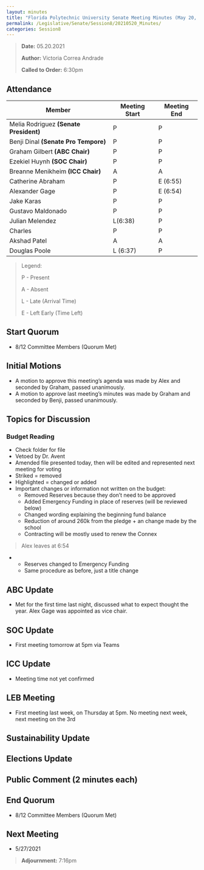 ```yaml
---
layout: minutes
title: "Florida Polytechnic University Senate Meeting Minutes (May 20, 2021)"
permalink: /Legislative/Senate/Session8/20210520_Minutes/
categories: Session8
---
```


> **Date:** 05.20.2021
>
> **Author:** Victoria Correa Andrade
>
> **Called to Order:** 6:30pm

## Attendance

| Member | Meeting Start | Meeting End |
|--------|---|---|
| Melia Rodriguez **(Senate President)** 	| P 		| P |
| Benji Dinal **(Senate Pro Tempore)** 		| P 		| P |
| Graham Gilbert **(ABC Chair)** 			| P 		| P |
| Ezekiel Huynh **(SOC Chair)**				| P 		| P |
| Breanne Menikheim **(ICC Chair)**			| A 		| A |
| Catherine Abraham							| P 		| E (6:55) |
| Alexander Gage 							| P 		| E (6:54) |
| Jake Karas 								| P 		| P |
| Gustavo Maldonado 						| P 		| P |
| Julian Melendez 							| L(6:38) 	| P |
| Charles 									| P 		| P |
| Akshad Patel 								| A 		| A |
| Douglas Poole 							| L (6:37)	| P |

> Legend:
>
> P - Present
>
> A - Absent
>
> L - Late (Arrival Time)
>
> E - Left Early (Time Left)

## Start Quorum
- 8/12 Committee Members (Quorum Met)

## Initial Motions
- A motion to approve this meeting’s agenda was made by Alex and seconded by Graham, passed unanimously.
- A motion to approve last meeting’s minutes was made by Graham and seconded by Benji, passed unanimously. 

## Topics for Discussion

### Budget Reading
- Check folder for file
- Vetoed by Dr. Avent
- Amended file presented today, then will be edited and represented next meeting for voting
- Striked = removed
- Highlighted = changed or added
- Important changes or information not written on the budget:
	- Removed Reserves because they don’t need to be approved
	- Added Emergency Funding in place of reserves (will be reviewed below)
	- Changed wording explaining the beginning fund balance
	- Reduction of around 260k from the pledge + an change made by the school
	- Contracting will be mostly used to renew the Connex

> Alex leaves at 6:54

- 
	- Reserves changed to Emergency Funding
	- Same procedure as before, just a title change

## ABC Update
- Met for the first time last night, discussed what to expect thought the year. Alex Gage was appointed as vice chair.

## SOC Update
- First meeting tomorrow at 5pm via Teams

## ICC Update
- Meeting time not yet confirmed

## LEB Meeting
- First meeting last week, on Thursday at 5pm. No meeting next week, next meeting on the 3rd

## Sustainability Update

## Elections Update

## Public Comment (2 minutes each)

## End Quorum
- 8/12 Committee Members (Quorum Met)

## Next Meeting
- 5/27/2021

> **Adjournment:** 7:16pm
